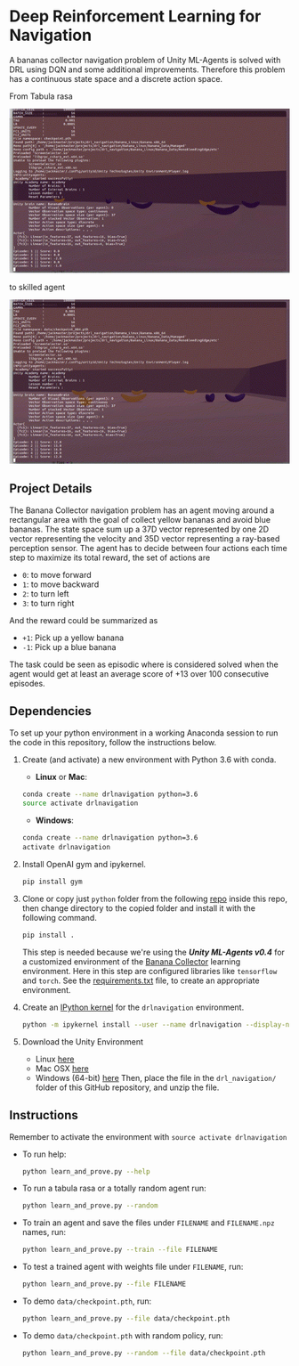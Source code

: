 # Deep Reinforcement Learning for Navigation

A bananas collector navigation problem of Unity ML-Agents is solved with DRL using DQN and some additional improvements. Therefore this problem has a continuous state space and a discrete action space.

From Tabula rasa

![random agent](images/random-agent.gif)

to skilled agent

![trained agent](images/trained-agent.gif)

## Project Details

The Banana Collector navigation problem has an agent moving around a rectangular area with the goal of collect yellow bananas and avoid blue bananas. The state space sum up a 37D vector represented by one 2D vector representing the velocity and 35D vector representing a ray-based perception sensor. The agent has to decide between four actions each time step to maximize its total reward, the set of actions are

* `0`: to move forward
* `1`: to move backward
* `2`: to turn left
* `3`: to turn right

And the reward could be summarized as

* `+1`: Pick up a yellow banana
* `-1`: Pick up a blue banana

The task could be seen as episodic where is considered solved when the agent would get at least an average score of +13 over 100 consecutive episodes.

## Dependencies

To set up your python environment in a working Anaconda session to run the code in this repository, follow the instructions below.

1. Create (and activate) a new environment with Python 3.6 with conda.

    - __Linux__ or __Mac__: 
    ```bash
    conda create --name drlnavigation python=3.6
    source activate drlnavigation
    ```
    - __Windows__: 
    ```bash
    conda create --name drlnavigation python=3.6 
    activate drlnavigation
    ```

1. Install OpenAI gym and ipykernel.

    ```bash
    pip install gym
    ```

1. Clone or copy just ```python``` folder from the following [repo](https://github.com/udacity/deep-reinforcement-learning) inside this repo, then change directory to the copied folder and install it with the following command.

    ```bash
    pip install .
    ```
    This step is needed because we're using the ___Unity ML-Agents v0.4___ for a customized environment of the [Banana Collector](https://github.com/Unity-Technologies/ml-agents/blob/master/docs/Learning-Environment-Examples.md#banana-collector) learning environment. Here in this step are configured libraries like ```tensorflow``` and ```torch```. See the [requirements.txt](https://github.com/udacity/deep-reinforcement-learning/blob/master/python/requirements.txt) file, to create an appropriate environment.

1. Create an [IPython kernel](http://ipython.readthedocs.io/en/stable/install/kernel_install.html) for the `drlnavigation` environment.  

    ```bash
    python -m ipykernel install --user --name drlnavigation --display-name "drlnavigation"
    ```

1. Download the Unity Environment

    - Linux [here](https://s3-us-west-1.amazonaws.com/udacity-drlnd/P1/Banana/Banana_Linux.zip)
    - Mac OSX [here](https://s3-us-west-1.amazonaws.com/udacity-drlnd/P1/Banana/Banana.app.zip)
    - Windows (64-bit) [here](https://s3-us-west-1.amazonaws.com/udacity-drlnd/P1/Banana/VisualBanana_Windows_x86_64.zip)
    Then, place the file in the ```drl_navigation/``` folder of this GitHub repository, and unzip the file.

## Instructions

Remember to activate the environment with `source activate drlnavigation`

* To run help:
    ```bash 
    python learn_and_prove.py --help
    ```
* To run a tabula rasa or a totally random agent run:
    ```bash 
    python learn_and_prove.py --random
    ```
* To train an agent and save the files under `FILENAME` and `FILENAME.npz` names, run:
    ```bash 
    python learn_and_prove.py --train --file FILENAME
* To test a trained agent with weights file under `FILENAME`, run:
    ```bash 
    python learn_and_prove.py --file FILENAME
    ```
* To demo `data/checkpoint.pth`, run:
    ```bash 
    python learn_and_prove.py --file data/checkpoint.pth
    ```
* To demo `data/checkpoint.pth` with random policy, run:
    ```bash 
    python learn_and_prove.py --random --file data/checkpoint.pth
    ```
